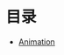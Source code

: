 # 目录

- [Animation](https://github.com/ArcherGrey/study/blob/master/JavaScript/WebGL/threejs/doc/Animation.md)
